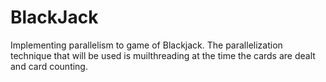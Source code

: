 # BlackJack
Implementing parallelism to game of Blackjack. The parallelization technique that will be used is muilthreading at the time the cards are dealt and card counting.
